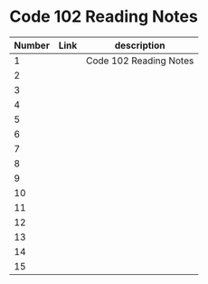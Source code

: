 # Code 102 Reading Notes
| Number      | Link        |description |
| ----------- | ----------- |------------|
| 1           |             |Code 102 Reading Notes|
| 2   |         |           |            |
| 3  |         |            |            |
| 4   |         |           |            |
| 5   |         |           |            |
| 6   |         |           |            |
| 7   |         |           |            |
| 8   |         |           |            |
| 9   |         |           |            |
| 10   |         |          |            |
| 11  |         |           |            |
| 12   |         |          |            |
| 13   |         |          |            |
| 14   |         |          |            |
| 15   |         |          |            |
